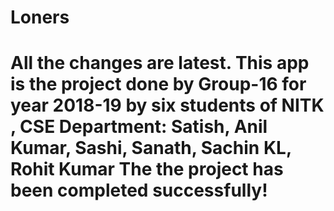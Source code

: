 # Loners
All the changes are latest.
This app is the project done by Group-16 for year 2018-19 by six students of NITK , CSE Department:
Satish, Anil Kumar, Sashi, Sanath, Sachin KL, Rohit Kumar
The the project has been completed successfully!
====================================================================
